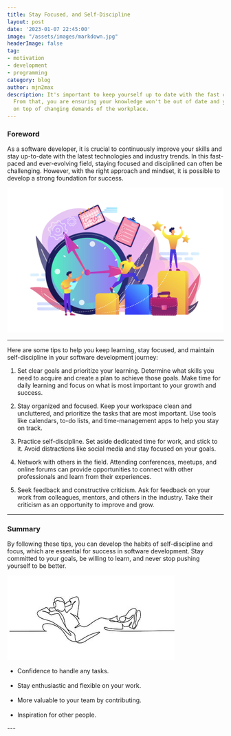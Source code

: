 ```yaml
---
title: Stay Focused, and Self-Discipline
layout: post
date: '2023-01-07 22:45:00'
image: "/assets/images/markdown.jpg"
headerImage: false
tag:
- motivation
- development
- programming
category: blog
author: mjn2max
description: It's important to keep yourself up to date with the fast changing technology.
  From that, you are ensuring your knowledge won't be out of date and you will stay
  on top of changing demands of the workplace.
---
```


### Foreword

As a software developer, it is crucial to continuously improve your skills and stay up-to-date with the latest technologies and industry trends. In this fast-paced and ever-evolving field, staying focused and disciplined can often be challenging. However, with the right approach and mindset, it is possible to develop a strong foundation for success.

![Banner](../assets/blog/self-management.jpg)

---

Here are some tips to help you keep learning, stay focused, and maintain self-discipline in your software development journey:

1. Set clear goals and prioritize your learning. Determine what skills you need to acquire and create a plan to achieve those goals. Make time for daily learning and focus on what is most important to your growth and success.

2. Stay organized and focused. Keep your workspace clean and uncluttered, and prioritize the tasks that are most important. Use tools like calendars, to-do lists, and time-management apps to help you stay on track.

3. Practice self-discipline. Set aside dedicated time for work, and stick to it. Avoid distractions like social media and stay focused on your goals.

4. Network with others in the field. Attending conferences, meetups, and online forums can provide opportunities to connect with other professionals and learn from their experiences.

5. Seek feedback and constructive criticism. Ask for feedback on your work from colleagues, mentors, and others in the industry. Take their criticism as an opportunity to improve and grow.

---

### Summary
By following these tips, you can develop the habits of self-discipline and focus, which are essential for success in software development. Stay committed to your goals, be willing to learn, and never stop pushing yourself to be better.

<div class="side-by-side">
	<div class="toleft">
        <img class="image" src="/assets/blog/relax.jpg" alt="Alt Text">
        <figcaption class="caption"></figcaption>
    </div>
    <div class="toright">
			<ul>
				<li>Confidence to handle any tasks.</li><br>
				<li>Stay enthusiastic and flexible on your work.</li><br>
				<li>More valuable to your team by contributing.</li><br>
				<li>Inspiration for other people.</li>
				</ul>
    </div>
</div>
---
